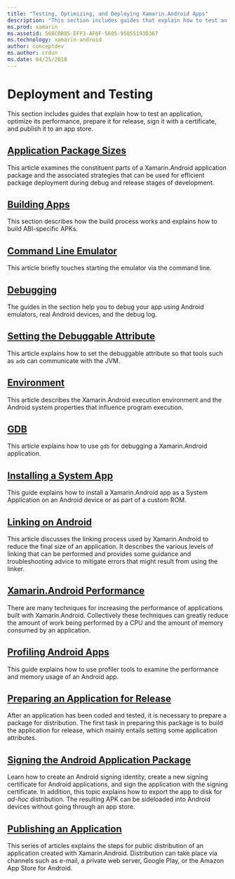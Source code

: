 ```yaml
---
title: "Testing, Optimizing, and Deploying Xamarin.Android Apps"
description: "This section includes guides that explain how to test an application, optimize its performance, prepare it for release, sign it with a certificate, and publish it to an app store"
ms.prod: xamarin
ms.assetid: 568C0B85-EFF3-AF6F-5605-95055193D367
ms.technology: xamarin-android
author: conceptdev
ms.author: crdun
ms.date: 04/25/2018
---
```


# Deployment and Testing

This section includes guides that explain how to test an application,
optimize its performance, prepare it for release, sign it with a
certificate, and publish it to an app store.

## [Application Package Sizes](app-package-size.md)

This article examines the constituent parts of a Xamarin.Android
application package and the associated strategies that can be used for
efficient package deployment during debug and release stages of
development.

## [Building Apps](building-apps/index.md)

This section describes how the build process works and explains how to
build ABI-specific APKs.

## [Command Line Emulator](command-line-emulator.md)

This article briefly touches starting the emulator via the command
line.

## [Debugging](~/android/deploy-test/debugging/index.md)

The guides in the section help you to debug your app using Android emulators,
real Android devices, and the debug log.

## [Setting the Debuggable Attribute](~/android/deploy-test/debuggable-attribute.md)

This article explains how to set the debuggable attribute so that tools
such as `adb` can communicate with the JVM.

## [Environment](environment.md)

This article describes the Xamarin.Android execution environment and
the Android system properties that influence program execution.

## [GDB](gdb.md)

This article explains how to use `gdb` for debugging a Xamarin.Android
application.

## [Installing a System App](install-system-app.md)

This guide explains how to install a Xamarin.Android app as a
System Application on an Android device or as part of a custom ROM.

## [Linking on Android](linker.md)

This article discusses the linking process used by Xamarin.Android to
reduce the final size of an application. It describes the various
levels of linking that can be performed and provides some guidance and
troubleshooting advice to mitigate errors that might result from using
the linker.

## [Xamarin.Android Performance](~/android/deploy-test/performance.md)

There are many techniques for increasing the performance of
applications built with Xamarin.Android. Collectively these techniques
can greatly reduce the amount of work being performed by a CPU and the
amount of memory consumed by an application.

## [Profiling Android Apps](~/android/deploy-test/profiling.md)

This guide explains how to use profiler tools to examine the
performance and memory usage of an Android app.

## [Preparing an Application for Release](~/android/deploy-test/release-prep/index.md)

After an application has been coded and tested, it is necessary to
prepare a package for distribution. The first task in preparing 
this package is to build the application for release, which mainly entails
setting some application attributes.

## [Signing the Android Application Package](~/android/deploy-test/signing/index.md)

Learn how to create an Android signing identity, create a new signing
certificate for Android applications, and sign the application with the
signing certificate. In addition, this topic explains how to export the
app to disk for *ad-hoc* distribution. The resulting APK can be
sideloaded into Android devices without going through an app store.

## [Publishing an Application](~/android/deploy-test/publishing/index.md)

This series of articles explains the steps for public distribution of
an application created with Xamarin.Android. Distribution can take
place via channels such as e-mail, a private web server, Google Play,
or the Amazon App Store for Android.
